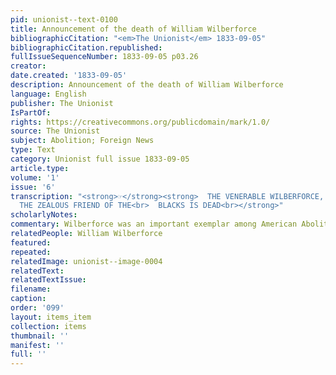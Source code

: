 ```yaml
---
pid: unionist--text-0100
title: Announcement of the death of William Wilberforce
bibliographicCitation: "<em>The Unionist</em> 1833-09-05"
bibliographicCitation.republished: 
fullIssueSequenceNumber: 1833-09-05 p03.26
creator: 
date.created: '1833-09-05'
description: Announcement of the death of William Wilberforce
language: English
publisher: The Unionist
IsPartOf: 
rights: https://creativecommons.org/publicdomain/mark/1.0/
source: The Unionist
subject: Abolition; Foreign News
type: Text
category: Unionist full issue 1833-09-05
article.type: 
volume: '1'
issue: '6'
transcription: "<strong>☞</strong><strong>  THE VENERABLE WILBERFORCE, THE WARM PHILANTHROPIST,
  THE ZEALOUS FRIEND OF THE<br>  BLACKS IS DEAD<br></strong>"
scholarlyNotes: 
commentary: Wilberforce was an important exemplar among American Abolitionists.
relatedPeople: William Wilberforce
featured: 
repeated: 
relatedImage: unionist--image-0004
relatedText: 
relatedTextIssue: 
filename: 
caption: 
order: '099'
layout: items_item
collection: items
thumbnail: ''
manifest: ''
full: ''
---
```

